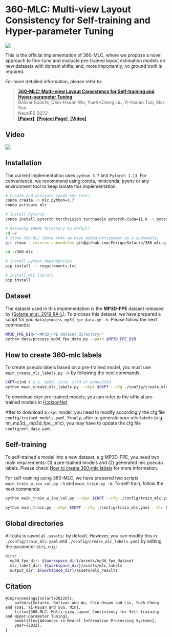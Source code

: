 # 360-MLC: Multi-view Layout Consistency for Self-training and Hyper-parameter Tuning

<!-- ![](https://enriquesolarte.github.io/360-mlc/img/teaser.svg) -->
![](https://user-images.githubusercontent.com/67839539/205412513-39495ba4-2bf6-47d6-90c8-e948fb22576a.png)

This is the official implementation of 360-MLC, where we propose a novel approach to fine-tune and evaluate pre-trained layout estimation models on new datasets with domain shifts, and, more importantly, no ground truth is required.

For more detailed information, please refer to:
> [**360-MLC: Multi-view Layout Consistency for Self-training and Hyper-parameter Tuning**](https://arxiv.org/abs/2210.12935)          
> Bolivar Solarte, Chin-Hsuan Wu, Yueh-Cheng Liu, Yi-Hsuan Tsai, Min Sun       
> NeurIPS 2022            
> [**[Paper]**](https://arxiv.org/abs/2210.12935), [**[Project Page]**](https://enriquesolarte.github.io/360-mlc/), [**[Video]**](https://youtu.be/x4Vt32egsdU) 

## Video
[![](https://user-images.githubusercontent.com/67839539/205503534-5ea1152e-c855-4b1a-90a0-277bb2731815.png)](https://youtu.be/x4Vt32egsdU)

## Installation 

The current implementation uses `python 3.7` and `Pytorch 1.13`. For convenience, we recommend using conda, miniconda, pyenv or any environment tool to keep isolate this implementation. 

```sh
# Create and activate conda env (mlc) 
conda create -n mlc python=3.7 
conda activate mlc 

# Install Pytorch
conda install pytorch torchvision torchaudio pytorch-cuda=11.6 -c pytorch -c nvidia

# Assuming $HOME directory by default
cd ~/
# clone 360-MLC (Note that we have added HorizonNet as a submodule)
git clone --recurse-submodules git@github.com:EnriqueSolarte/360-mlc.git

cd ~/360-mlc

# Install python dependencies
pip install -r requirements.txt

# Install MLC library
pip install .
```

## Dataset

The dataset used in this implementation is the **MP3D-FPE** dataset released by [(Solarte et al. 2019 RA-L)](https://enriquesolarte.github.io/360-dfpe/). 
To process this dataset, we have prepared a script for you `data/process_mp3d_fpe_data.py -h`. Please follow the next commands:

```sh 
MP3D_FPE_DIR="<MP3D_FPE dataset directory>"
python data/process_mp3d_fpe_data.py --path $MP3D_FPE_DIR
```

## How to create 360-mlc labels 

To create pseudo labels based on a pre-trained model, you must use `main_create_mlc_labels.py -h` by following the next commands: 

```sh
CKPT=zind # e.g. mp3d, zind, st3d or panos2d3d
python main_create_mlc_labels.py --ckpt $CKPT --cfg ./config/create_mlc_labels.yaml
```

To download `ckpt` pre-trained models, you can refer to the official pre-trained models in [HorizonNet](https://github.com/sunset1995/HorizonNet/tree/4eff713f8d446c53c479d86b4d06af166b724a74#:~:text=testing%20for%20HorizonNet.-,Pretrained%20Models,-resnet50_rnn__panos2d3d.pth).

After to download a `ckpt` model, you need to modify accordingly the cfg file `config/trained_models.yaml`. Finally, after to generate your mlc-labels (e.g. hn_mp3d__mp3d_fpe__mlc), you may have to update the cfg file `config/mvl_data.yaml`. 


## Self-training

To self-trained a model into a new dataset, e.g MP3D-FPE, you need two main requirements: (1) a pre-trained models and (2) generated mlc pseudo labels. Please check [How to create 360-mlc labels](##How-to-create-360-mlc-labels) for more information.

For self-training using 360-MLC, we have prepared two scripts `main_train_w_iou_val.py -h` and `main_train.py -h`. To self-train, follow the next commands:

```sh
python main_train_w_iou_val.py --ckpt $CKPT --cfg ./config/train_mlc.yaml --mlc hn_${CKPT}__mp3d_fpe__mlc

python main_train.py --ckpt $CKPT --cfg ./config/train_mlc.yaml --mlc hn_${CKPT}__mp3d_fpe__mlc
```
## Global directories
All data is saved at `.assets/` by default. However, you can modify this in `./config/train_mlc.yaml` and `./config/create_mlc_labels.yaml` by editing the parameter `dirs`, e.g.:

```sh 
dirs: 
  mp3d_fpe_dir: ${workspace_dir}/assets/mp3d_fpe_dataset
  mlc_label_dir: ${workspace_dir}/assets/mlc_labels
  output_dir: ${workspace_dir}/assets/mlc_results
```







## Citation
> 
    @inproceedings{solarte2022mlc,
        author={Solarte, Bolivar and Wu, Chin-Hsuan and Liu, Yueh-Cheng and Tsai, Yi-Hsuan and Sun, Min},
        title={360-MLC: Multi-view Layout Consistency for Self-training and Hyper-parameter Tuning},
        booktitle={Advances in Neural Information Processing Systems},
        year={2022},
    }